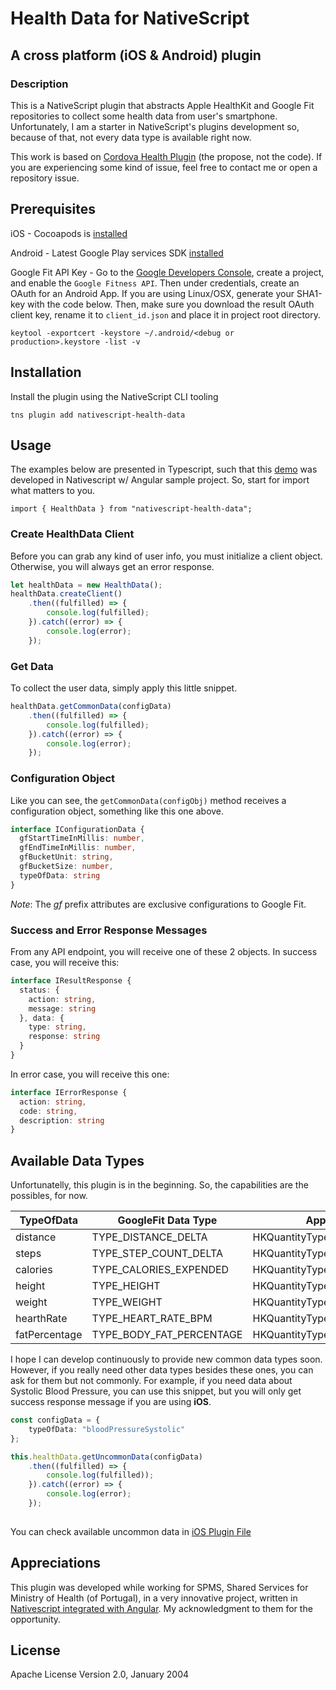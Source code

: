 # Health Data for NativeScript
## A cross platform (iOS & Android) plugin 

### Description
This is a NativeScript plugin that abstracts Apple HealthKit and Google Fit repositories to collect some health data from user's smartphone. Unfortunately, I am a starter in NativeScript's plugins development so, because of that, not every data type is available right now.

This work is based on [Cordova Health Plugin](https://github.com/dariosalvi78/cordova-plugin-health) (the propose, not the code). If you are experiencing some kind of issue, feel free to contact me or open a repository issue.   

## Prerequisites
iOS - Cocoapods is [installed](https://guides.cocoapods.org/using/getting-started.html#getting-started)

Android - Latest Google Play services SDK [installed](https://developer.android.com/studio/intro/update.html)

Google Fit API Key - Go to the [Google Developers Console](https://console.developers.google.com/), create a project, and enable the ```Google Fitness API```. Then under credentials, create an OAuth for an Android App. If you are using Linux/OSX, generate your SHA1-key with the code below. Then, make sure you download the result OAuth client key, rename it to ```client_id.json``` and place it in project root directory.

```keytool -exportcert -keystore ~/.android/<debug or production>.keystore -list -v```


## Installation

Install the plugin using the NativeScript CLI tooling

```
tns plugin add nativescript-health-data
```

## Usage 
The examples below are presented in Typescript, such that this [demo](https://github.com/filipemendes1994/nativescript-health-data/tree/master/demo-ng) was developed in Nativescript w/ Angular sample project. So, start for import what matters to you.

```
import { HealthData } from "nativescript-health-data";
``` 

### Create HealthData Client
Before you can grab any kind of user info, you must initialize a client object. Otherwise, you will always get an error response.

```typescript
let healthData = new HealthData();
healthData.createClient()
	.then((fulfilled) => {
    	console.log(fulfilled);
    }).catch((error) => {
    	console.log(error);
    });
```

### Get Data
To collect the user data, simply apply this little snippet.

```typescript
healthData.getCommonData(configData)
	.then((fulfilled) => {
    	console.log(fulfilled);
    }).catch((error) => {
        console.log(error);
    });
```

### Configuration Object
Like you can see, the ```getCommonData(configObj)``` method receives a configuration object, something like this one above.

```typescript
interface IConfigurationData {
  gfStartTimeInMillis: number,
  gfEndTimeInMillis: number,
  gfBucketUnit: string, 
  gfBucketSize: number,
  typeOfData: string
}
```
*Note*: The *gf* prefix attributes are exclusive configurations to Google Fit.

### Success and Error Response Messages
From any API endpoint, you will receive one of these 2 objects. In success case, you will receive this:

```typescript
interface IResultResponse {
  status: {
    action: string,
    message: string
  }, data: {
    type: string,
    response: string
  } 
}
```
In error case, you will receive this one:

```typescript
interface IErrorResponse {
  action: string,
  code: string,
  description: string
}
```

## Available Data Types
Unfortunatelly, this plugin is in the beginning. So, the capabilities are the possibles, for now.

| TypeOfData | GoogleFit Data Type | Apple HealthKit Data Type |
| --- | --- | --- |
| distance | TYPE_DISTANCE_DELTA | HKQuantityTypeIdentifierDistanceWalkingRunning |
| steps | TYPE_STEP_COUNT_DELTA | HKQuantityTypeIdentifierStepCount |
| calories | TYPE_CALORIES_EXPENDED | HKQuantityTypeIdentifierActiveEnergyBurned |
| height | TYPE_HEIGHT | HKQuantityTypeIdentifierHeight |
| weight | TYPE_WEIGHT | HKQuantityTypeIdentifierBodyMass |
| hearthRate | TYPE_HEART_RATE_BPM | HKQuantityTypeIdentifierHeartRate |
| fatPercentage | TYPE_BODY_FAT_PERCENTAGE | HKQuantityTypeIdentifierBodyFatPercentage |

I hope I can develop continuously to provide new common data types soon.
However, if you really need other data types besides these ones, you can ask for them but not commonly. For example, if you need data about Systolic Blood Pressure, you can use this snippet, but you will only get success response message if you are using **iOS**.

```typescript
const configData = {
    typeOfData: "bloodPressureSystolic"
};

this.healthData.getUncommonData(configData)
	.then((fulfilled) => {
    	console.log(fulfilled));
	}).catch((error) => {
		console.log(error);
	});
    
```
You can check available uncommon data in [iOS Plugin File](https://github.com/filipemendes1994/nativescript-health-data/blob/master/src/health-data.ios.ts)

## Appreciations
This plugin was developed while working for SPMS, Shared Services for Ministry of Health (of Portugal), in a very innovative project, written in [Nativescript integrated with Angular](https://github.com/NativeScript/nativescript-angular). My acknowledgment to them for the opportunity.

## License
Apache License Version 2.0, January 2004
